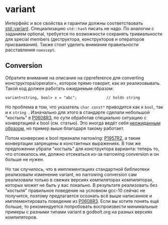 # variant

Интерфейс и все свойства и гарантии должны соответствовать [std::variant](https://en.cppreference.com/w/cpp/utility/variant). Специализацию `std::hash` писать не надо.
По аналогии с заданием optional, требуется по возможности сохранять тривиальности для special members (деструктора, конструкторов и операторов присваивания). Также стоит уделить внимание правильности расставления `noexcept`.

## Conversion
Обратите внимание на описание на cppreference для converting конструктора/operator=, которое прямо говорит, как их реализовывать. Такой код должен работать ожидаемым образом:
```
variant<string, bool> x = "abc";             // holds string
```
Но проблема в том, что указатель `char const*` приводится как к `bool`, так и к `string `. Изначально для этого в стандарте сделали небольшой "костыль" в [P0608R3](http://www.open-std.org/jtc1/sc22/wg21/docs/papers/2018/p0608r3.html), по сути обработав специально ситуацию с конвертацией к bool (см. статью). Это иногда ведёт себя [неожиданным образом](https://cplusplus.github.io/LWG/issue3228), но пример выше благодаря такому работает.

Потом конверсию к bool признали narrowing: [P1957R2](http://www.open-std.org/jtc1/sc22/wg21/docs/papers/2020/p1957r2.html), а такие конвертации запрещены в константных выражениях. В том же предложении убрали "костыль" для конструктора варианта: теперь то, что отсекалось им, должно отсекаться из-за narrowing conversion и он больше не нужен. 

Но так случилось, что в имплементациях стандартной библиотеки реализовали изменение variant, но narrowing conversion сам реализовали только в свежих версиях компиляторах компиляторах, которых может не быть у вас локально. В результате реализовать без "костыля" правильное поведение на условном gcc-10 сейчас не получится, поэтому предлагается осознать всё выше написанное и имплементировать поведение из [P0608R3](http://www.open-std.org/jtc1/sc22/wg21/docs/papers/2018/p0608r3.html). Если вы хотите понять ещё больше, то рекомендуется попробовать воспроизвести минимальные примеры с разными типами variant в godbolt.org на разных версиях компиляторов.
